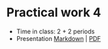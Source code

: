 # Practical work 4

- Time in class: 2 + 2 periods
- Presentation [Markdown](./PRESENTATION.md) |
  [PDF](https://heig-vd-dai-course.github.io/heig-vd-dai-course/22-practical-work-4/22-practical-work-4.pdf)
